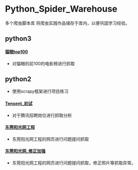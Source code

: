# Python_Spider_Warehouse
多个爬虫脚本库
将爬虫实践作品储存于库内，以便巩固学习经验。

## python3

#### [猫眼top100](https://github.com/Axiannu/Python_Spider_Warehouse/tree/master/python3/%E7%8C%AB%E7%9C%BC)
- 对猫眼的前100的电影榜进行抓取

  

## python2

- 使用scrapy框架进行项目练习
#### [Tensent_初试](https://github.com/Axiannu/Python_Spider_Warehouse/tree/master/python2/Tensent_%E5%88%9D%E8%AF%95)
- 对于腾讯招聘岗位进行抓取分析


#### [东莞阳光网工程](https://github.com/Axiannu/Python_Spider_Warehouse/tree/master/python2/%E4%B8%9C%E8%8E%9E%E9%98%B3%E5%85%89%E7%BD%91/Dongguan)
- 东莞阳光网工程的网页进行问题提问抓取


#### [东莞阳光网_修正加强](https://github.com/Axiannu/Python_Spider_Warehouse/tree/master/python2/%E4%B8%9C%E8%8E%9E%E9%98%B3%E5%85%89%E7%BD%91_%E4%BF%AE%E6%AD%A3%E5%8A%A0%E5%BC%BA)
- 东莞阳光网工程的网页进行问题提问抓取，修正照片等抓取异常。
